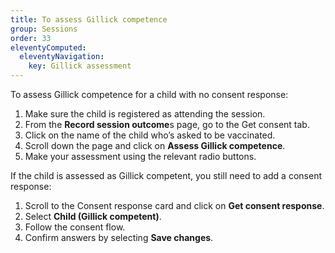 ```yaml
---
title: To assess Gillick competence
group: Sessions
order: 33
eleventyComputed:
  eleventyNavigation:
    key: Gillick assessment
---
```


To assess Gillick competence for a child with no consent response:

1. Make sure the child is registered as attending the session.
2. From the **Record session outcome**s page, go to the Get consent tab.
3. Click on the name of the child who’s asked to be vaccinated.
4. Scroll down the page and click on **Assess Gillick competence**.
5. Make your assessment using the relevant radio buttons.

If the child is assessed as Gillick competent, you still need to add a consent response:

1. Scroll to the Consent response card and click on **Get consent response**.
2. Select **Child (Gillick competent)**.
3. Follow the consent flow.
4. Confirm answers by selecting **Save changes**.
